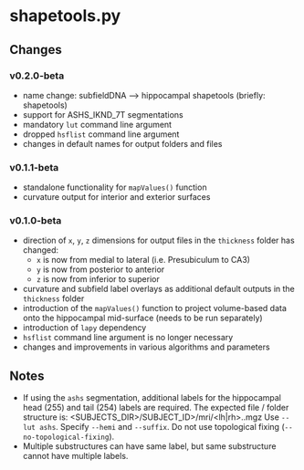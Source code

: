 # shapetools.py

## Changes

### v0.2.0-beta

- name change: subfieldDNA --> hippocampal shapetools (briefly: shapetools)
- support for ASHS_IKND_7T segmentations
- mandatory `lut` command line argument
- dropped `hsflist` command line argument
- changes in default names for output folders and files

### v0.1.1-beta

- standalone functionality for `mapValues()`  function
- curvature output for interior and exterior surfaces

### v0.1.0-beta

- direction of `x`, `y`, `z` dimensions for output files in the `thickness`
  folder has changed:
  - `x` is now from medial to lateral (i.e. Presubiculum to CA3)
  - `y` is now from posterior to anterior
  - `z` is now from inferior to superior
- curvature and subfield label overlays as additional default outputs in the
  `thickness` folder
- introduction of the `mapValues()` function to project volume-based data onto
  the hippocampal mid-surface (needs to be run separately)
- introduction of `lapy` dependency
- `hsflist` command line argument is no longer necessary
- changes and improvements in various algorithms and parameters

## Notes

- If using the `ashs` segmentation, additional labels for the hippocampal head
  (255) and tail (254) labels are required. The expected file / folder
  structure is: <SUBJECTS_DIR>/SUBJECT_ID>/mri/<lh|rh>.<SUFFIX>.mgz
  Use `--lut ashs`. Specify `--hemi` and `--suffix`. Do not use topological
  fixing (`--no-topological-fixing`).
- Multiple substructures can have same label, but same substructure cannot have
  multiple labels.
